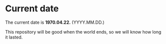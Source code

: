 # Current date

The current date is **1970.04.22.** (YYYY.MM.DD.)

This repository will be good when the world ends, so we will know how long it lasted.